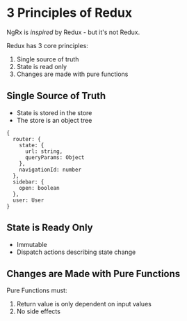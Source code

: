 # 3 Principles of Redux

NgRx is *inspired* by Redux - but it's not Redux.

Redux has 3 core principles:

1. Single source of truth
2. State is read only
3. Changes are made with pure functions

## Single Source of Truth

* State is stored in the store
* The store is an object tree

```
{
  router: {
    state: {
      url: string,
      queryParams: Object
    },
    navigationId: number
  },
  sidebar: {
    open: boolean
  },
  user: User
}
```

## State is Ready Only

* Immutable
* Dispatch actions describing state change

## Changes are Made with Pure Functions

Pure Functions must:

1. Return value is only dependent on input values
2. No side effects